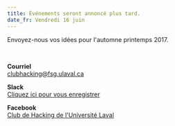 ```yaml
---
title: Événements seront annoncé plus tard.
date_fr: Vendredi 16 juin
---
```



  <p>
	Envoyez-nous vos idées pour l'automne printemps 2017.
	</p>
	<br/>
  <p>
    <b>Courriel</b>
    <br/>
    <a href="mailto:clubhacking@fsg.ulaval.ca">clubhacking@fsg.ulaval.ca</a>
  </p>
  <p>
    <b>Slack</b>
    <br/>
    <a target="_blank" href="http://159.203.173.168:3000/">Cliquez ici pour vous enregistrer</a>
  </p>
  <p>
    <b>Facebook</b>
    <br/>
    <a href="https://www.facebook.com/groups/1603211466559079/" target="_blank">Club de Hacking de l'Université Laval</a>
  </p>

